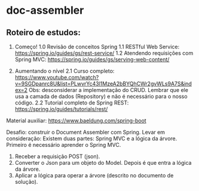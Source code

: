 # doc-assembler

## Roteiro de estudos:

1. Começo!
   1.0 Revisão de conceitos Spring 1.1 RESTful Web Service: https://spring.io/guides/gs/rest-service/
   1.2 Atendendo requisições com Spring MVC: https://spring.io/guides/gs/serving-web-content/

2. Aumentando o nível 2.1 Curso
   completo: https://www.youtube.com/watch?v=9SGDpanrc8U&list=PLwvrYc43l1MzeA2bBYQhCWr2gvWLs9A7S&index=2
   Obs: desconsiderar a implementação do CRUD. Lembrar que ele usa a camada de dados (Repository) e não é necessário
   para o nosso código. 2.2 Tutorial completo de Spring REST: https://spring.io/guides/tutorials/rest/

Material auxiliar: https://www.baeldung.com/spring-boot

Desafio: construir o Document Assembler com Spring. Levar em consideração:
Existem duas partes: Spring MVC e a lógica da árvore. Primeiro é necessário aprender o Spring MVC.

1. Receber a requisição POST (json).
2. Converter o Json para um objeto do Model. Depois é que entra a lógica da árvore.
3. Aplicar a lógica para operar a árvore (descrito no documento de solução).
